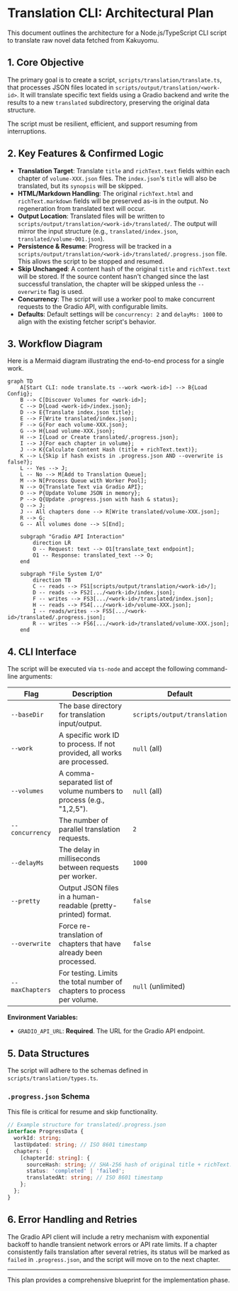 # Translation CLI: Architectural Plan

This document outlines the architecture for a Node.js/TypeScript CLI script to translate raw novel data fetched from Kakuyomu.

## 1. Core Objective

The primary goal is to create a script, `scripts/translation/translate.ts`, that processes JSON files located in `scripts/output/translation/<work-id>`. It will translate specific text fields using a Gradio backend and write the results to a new `translated` subdirectory, preserving the original data structure.

The script must be resilient, efficient, and support resuming from interruptions.

## 2. Key Features & Confirmed Logic

- **Translation Target**: Translate `title` and `richText.text` fields within each chapter of `volume-XXX.json` files. The `index.json`'s `title` will also be translated, but its `synopsis` will be skipped.
- **HTML/Markdown Handling**: The original `richText.html` and `richText.markdown` fields will be preserved as-is in the output. No regeneration from translated text will occur.
- **Output Location**: Translated files will be written to `scripts/output/translation/<work-id>/translated/`. The output will mirror the input structure (e.g., `translated/index.json`, `translated/volume-001.json`).
- **Persistence & Resume**: Progress will be tracked in a `scripts/output/translation/<work-id>/translated/.progress.json` file. This allows the script to be stopped and resumed.
- **Skip Unchanged**: A content hash of the original `title` and `richText.text` will be stored. If the source content hasn't changed since the last successful translation, the chapter will be skipped unless the `--overwrite` flag is used.
- **Concurrency**: The script will use a worker pool to make concurrent requests to the Gradio API, with configurable limits.
- **Defaults**: Default settings will be `concurrency: 2` and `delayMs: 1000` to align with the existing fetcher script's behavior.

## 3. Workflow Diagram

Here is a Mermaid diagram illustrating the end-to-end process for a single work.

```mermaid
graph TD
    A[Start CLI: node translate.ts --work <work-id>] --> B{Load Config};
    B --> C[Discover Volumes for <work-id>];
    C --> D{Load <work-id>/index.json};
    D --> E{Translate index.json title};
    E --> F[Write translated/index.json];
    F --> G{For each volume-XXX.json};
    G --> H{Load volume-XXX.json};
    H --> I{Load or Create translated/.progress.json};
    I --> J{For each chapter in volume};
    J --> K{Calculate Content Hash (title + richText.text)};
    K --> L{Skip if hash exists in .progress.json AND --overwrite is false?};
    L -- Yes --> J;
    L -- No --> M[Add to Translation Queue];
    M --> N[Process Queue with Worker Pool];
    N --> O{Translate Text via Gradio API};
    O --> P{Update Volume JSON in memory};
    P --> Q{Update .progress.json with hash & status};
    Q --> J;
    J -- All chapters done --> R[Write translated/volume-XXX.json];
    R --> G;
    G -- All volumes done --> S[End];

    subgraph "Gradio API Interaction"
        direction LR
        O -- Request: text --> O1[translate_text endpoint];
        O1 -- Response: translated_text --> O;
    end

    subgraph "File System I/O"
        direction TB
        C -- reads --> FS1[scripts/output/translation/<work-id>/];
        D -- reads --> FS2[.../<work-id>/index.json];
        F -- writes --> FS3[.../<work-id>/translated/index.json];
        H -- reads --> FS4[.../<work-id>/volume-XXX.json];
        I -- reads/writes --> FS5[.../<work-id>/translated/.progress.json];
        R -- writes --> FS6[.../<work-id>/translated/volume-XXX.json];
    end
```

## 4. CLI Interface

The script will be executed via `ts-node` and accept the following command-line arguments:

| Flag            | Description                                                                 | Default                            |
|-----------------|-----------------------------------------------------------------------------|------------------------------------|
| `--baseDir`     | The base directory for translation input/output.                            | `scripts/output/translation`       |
| `--work`        | A specific work ID to process. If not provided, all works are processed.    | `null` (all)                       |
| `--volumes`     | A comma-separated list of volume numbers to process (e.g., "1,2,5").        | `null` (all)                       |
| `--concurrency` | The number of parallel translation requests.                                | `2`                                |
| `--delayMs`     | The delay in milliseconds between requests per worker.                      | `1000`                             |
| `--pretty`      | Output JSON files in a human-readable (pretty-printed) format.              | `false`                            |
| `--overwrite`   | Force re-translation of chapters that have already been processed.          | `false`                            |
| `--maxChapters` | For testing. Limits the total number of chapters to process per volume.     | `null` (unlimited)                 |

**Environment Variables:**

- `GRADIO_API_URL`: **Required**. The URL for the Gradio API endpoint.

## 5. Data Structures

The script will adhere to the schemas defined in `scripts/translation/types.ts`.

### `.progress.json` Schema

This file is critical for resume and skip functionality.

```typescript
// Example structure for translated/.progress.json
interface ProgressData {
  workId: string;
  lastUpdated: string; // ISO 8601 timestamp
  chapters: {
    [chapterId: string]: {
      sourceHash: string; // SHA-256 hash of original title + richText.text
      status: 'completed' | 'failed';
      translatedAt: string; // ISO 8601 timestamp
    };
  };
}
```

## 6. Error Handling and Retries

The Gradio API client will include a retry mechanism with exponential backoff to handle transient network errors or API rate limits. If a chapter consistently fails translation after several retries, its status will be marked as `failed` in `.progress.json`, and the script will move on to the next chapter.

---

This plan provides a comprehensive blueprint for the implementation phase.